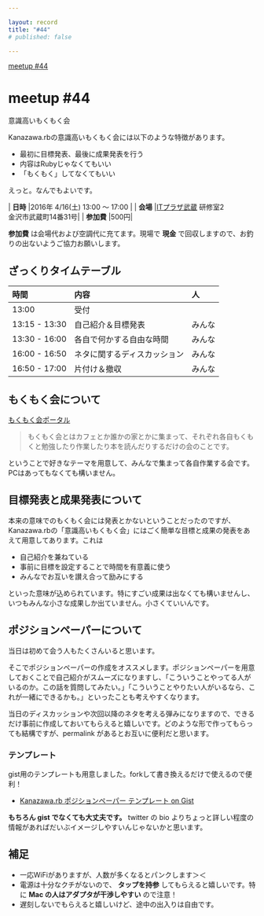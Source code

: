 ```yaml
---

layout: record
title: "#44"
# published: false

---
```

<!--

終了後記入

<div style="text-align: right;"><a href="./report.html"><strong>イベントは終了しました。レポートはこちら</strong></a></div>

-->

<div class="doorkeeper-widget">
<a class="doorkeeper-registration-widget" href="https://kzrb.doorkeeper.jp/events/41938">meetup #44</a><script src="http://widgets.doorkeeper.jp/w/widget.js"></script>
</div>

# meetup #44

意識高いもくもく会

Kanazawa.rbの意識高いもくもく会には以下のような特徴があります。

* 最初に目標発表、最後に成果発表を行う
* 内容はRubyじゃなくてもいい
* 「もくもく」してなくてもいい

えっと。なんでもよいです。


| **日時**   |2016年 4/16(土) 13:00 〜 17:00                         |
| **会場**   |[ITプラザ武蔵](http://www.bp-musashi.jp/) 研修室2<br>金沢市武蔵町14番31号|
| **参加費** |500円|

**参加費** は会場代および空調代に充てます。現場で **現金** で回収しますので、お釣りの出ないようご協力お願いします。

## ざっくりタイムテーブル

| 時間 | 内容 | 人 |
|:---|:---|:---|
| 13:00 | 受付 |  |
| 13:15 - 13:30 | 自己紹介＆目標発表 | みんな |
| 13:30 - 16:00 | 各自で何かする自由な時間 | みんな |
| 16:00 - 16:50 | ネタに関するディスカッション | みんな |
| 16:50 - 17:00 | 片付け＆撤収 | みんな |


## もくもく会について

[もくもく会ポータル](http://mokumokukai.tumblr.com/)

> もくもく会とはカフェとか誰かの家とかに集まって、それぞれ各自もくもくと勉強したり作業したり本を読んだりするだけの会のことです。

ということで好きなテーマを用意して、みんなで集まって各自作業する会です。PCはあってもなくても構いません。


## 目標発表と成果発表について

本来の意味でのもくもく会には発表とかないということだったのですが、Kanazawa.rbの「意識高いもくもく会」にはごく簡単な目標と成果の発表をあえて用意してあります。これは

* 自己紹介を兼ねている
* 事前に目標を設定することで時間を有意義に使う
* みんなでお互いを讃え合って励みにする

といった意味が込められています。特にすごい成果は出なくても構いませんし、いつもみんな小さな成果しか出ていません。小さくていいんです。


## ポジションペーパーについて

当日は初めて会う人もたくさんいると思います。

そこでポジションペーパーの作成をオススメします。ポジションペーパーを用意しておくことで自己紹介がスムーズになりますし、「こういうことやってる人がいるのか。この話を質問してみたい。」「こういうことやりたい人がいるなら、これが一緒にできるかも。」といったことも考えやすくなります。

当日のディスカッションや次回以降のネタを考える弾みになりますので、できるだけ事前に作成しておいてもらえると嬉しいです。どのような形で作ってもらっても結構ですが、permalink があるとお互いに便利だと思います。


### テンプレート

gist用のテンプレートも用意しました。forkして書き換えるだけで使えるので便利！

- [Kanazawa.rb ポジションペーパー テンプレート on Gist](https://gist.github.com/5a523ec3180002229a32)

**もちろん gist でなくても大丈夫です。** twitter の bio よりちょっと詳しい程度の情報があればだいぶイメージしやすいんじゃないかと思います。


## 補足

- 一応WiFiがありますが、人数が多くなるとパンクします＞＜
- 電源は十分なクチがないので、 **タップを持参** してもらえると嬉しいです。特に **Mac の人はアダプタが干渉しやすい** ので注意！
- 遅刻しないでもらえると嬉しいけど、途中の出入りは自由です。
